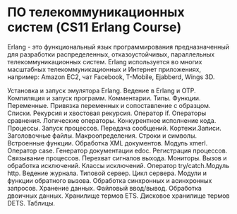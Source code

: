 # ПО телекоммуникационных систем (CS11 Erlang Course)
Erlang - это функциональный язык программирования предназначенный для разработки распределенных, отказоустойчивых, параллельных телекоммуникационных систем. Erlang используется во многих масштабных телекоммуникационных и Интернет приложениях, например: Amazon EC2, чат Facebook, T-Mobile, Ejabberd, Wings 3D.

Установка и запуск эмулятора Erlang. Ведение в Erlang и OTP. Компиляция и запуск программ. Комментарии. Типы. Функции. Переменные. Привязка переменных и сопоставление с образцом. Списки. Рекурсия и хвостовая рекурсия. Оператор if. Операторы сравнения. Логические операторы. Конкурентное исполнение кода. Процессы. Запуск процессов. Передача сообщений. Кортежи.Записи. Заголовочные файлы. Макроопределения. Строки и символы. Встроенные функции. Обработка XML документов. Модуль xmerl. Оператор case. Генератор документации edoc. Регистрация процессов. Связывание процессов. Перехват сигналов выхода. Мониторы. Вызов и обработка исключений. Классы исключений. Оператор try/catch.Модуль http. Ведение журнала. Типовой сервер. Цикл сервера. Модули и функции обратного вызова. Обработка синхронных и асинхронных запросов. Хранение данных. Файловый ввод/вывод. Обработка двоичных данных. Хранилище термов ETS. Дисковое хранилище термов DETS. Таблицы.
